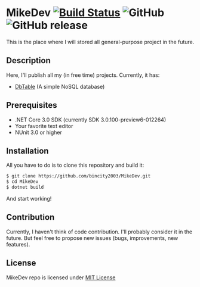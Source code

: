 # MikeDev [![Build Status](https://travis-ci.org/bincity2003/MikeDev.svg?branch=master)](https://travis-ci.org/bincity2003/MikeDev) ![GitHub](https://img.shields.io/github/license/bincity2003/MikeDev.svg?color=red&label=License&logo=MIT&logoColor=blue&style=plastic) ![GitHub release](https://img.shields.io/github/release/bincity2003/MikeDev.svg?logoColor=orange)
This is the place where I will stored all general-purpose project in the future.
## Description
Here, I'll publish all my (in free time) projects. Currently, it has:
* [DbTable](https://github.com/bincity2003/MikeDev/tree/master/MikeDev/MikeDev.Db) (A simple NoSQL database)
## Prerequisites
* .NET Core 3.0 SDK (currently SDK 3.0.100-preview6-012264)
* Your favorite text editor
* NUnit 3.0 or higher
## Installation
All you have to do is to clone this repository and build it:
```bash
$ git clone https://github.com/bincity2003/MikeDev.git
$ cd MikeDev
$ dotnet build
```
And start working!
## Contribution
Currently, I haven't think of code contribution. I'll probably consider it in the future. 
But feel free to propose new issues (bugs, improvements, new features).
## License
MikeDev repo is licensed under [MIT License](https://github.com/bincity2003/MikeDev/blob/master/LICENSE)
